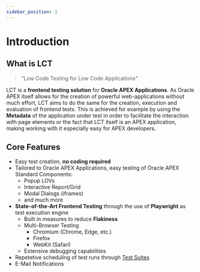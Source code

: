 ```yaml
---
sidebar_position: 1
---
```


# Introduction

## What is LCT

> "Low Code Testing for Low Code Applications"

LCT is a __frontend testing solution__ for __Oracle APEX Applications__. As Oracle APEX itself allows for the creation of powerful web-applications without much effort, LCT aims to do the same for the creation, execution and evaluation of frontend tests. This is achieved for example by using the __Metadata__ of the application under test in order to facilitate the interaction with page elements or the fact that LCT itself is an APEX application, making working with it especially easy for APEX developers.

## Core Features 

* Easy test creation, __no coding required__
* Tailored to Oracle APEX Applications, easy testing of Oracle APEX Standard Components:
  * Popup LOVs
  * Interactive Report/Grid
  * Modal Dialogs (iframes)
  * and much more
* __State-of-the-Art Frontend Testing__ through the use of __Playwright__ as test execution engine
  * Built in measures to reduce __Flakiness__
  * Multi-Browser Testing
    * Chromium (Chrome, Edge, etc.)
    * Firefox
    * WebKit (Safari)
  * Extensive debugging capabilities
* Repetetive scheduling of test runs through [Test Suites](./test-suites.md)
* E-Mail Notifications
